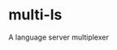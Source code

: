 <!--
SPDX-License-Identifier: GPL-3.0-or-latere
Copyright (C) 2024 Tobias Hunger <tobias.hunger@gmail.com>
-->

# multi-ls

A language server multiplexer
